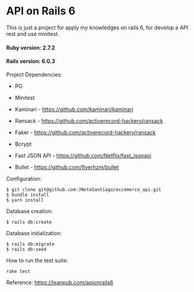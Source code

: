 # API on Rails 6
This is just a project for apply my knowledges on rails 6, for develop a API rest and use minitest.

#### Ruby version: 2.7.2
#### Rails version: 6.0.3

Project Dependencies:

* PG

* Minitest

* Kaminari - https://github.com/kaminari/kaminari

* Ransack - https://github.com/activerecord-hackery/ransack

* Faker - https://github.com/activerecord-hackery/ransack

* Bcrypt

* Fast JSON API - https://github.com/Netflix/fast_jsonapi

* Bullet - https://github.com/flyerhzm/bullet

Configuration:
```
$ git clone git@github.com:JNetoSantiago/eccomerce_api.git
$ bundle install
$ yarn install

```

Database creation:
```
$ rails db:create
```

Database initialization:
```
$ rails db:migrate
$ rails db:seed
```

How to run the test suite:
```
rake test
```

Reference: https://leanpub.com/apionrails6